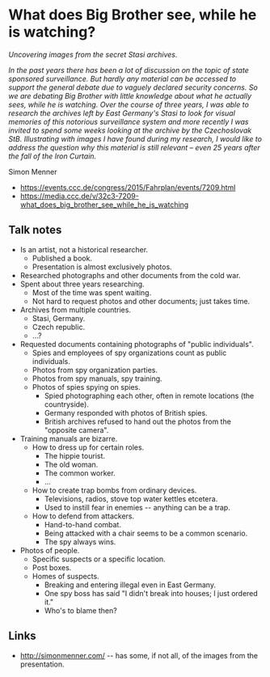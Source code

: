 # What does Big Brother see, while he is watching?

*Uncovering images from the secret Stasi archives.*

*In the past years there has been a lot of discussion on the topic of state sponsored surveillance. But hardly any material can be accessed to support the general debate due to vaguely declared security concerns. So we are debating Big Brother with little knowledge about what he actually sees, while he is watching. Over the course of three years, I was able to research the archives left by East Germany's Stasi to look for visual memories of this notorious surveillance system and more recently I was invited to spend some weeks looking at the archive by the Czechoslovak StB. Illustrating with images I have found during my research, I would like to address the question why this material is still relevant – even 25 years after the fall of the Iron Curtain.*

Simon Menner

- https://events.ccc.de/congress/2015/Fahrplan/events/7209.html
- https://media.ccc.de/v/32c3-7209-what_does_big_brother_see_while_he_is_watching


## Talk notes

- Is an artist, not a historical researcher.
  - Published a book.
  - Presentation is almost exclusively photos.
- Researched photographs and other documents from the cold war.
- Spent about three years researching.
  - Most of the time was spent waiting.
  - Not hard to request photos and other documents; just takes time.
- Archives from multiple countries.
  - Stasi, Germany.
  - Czech republic.
  - ...?
- Requested documents containing photographs of "public individuals".
  - Spies and employees of spy organizations count as public individuals.
  - Photos from spy organization parties.
  - Photos from spy manuals, spy training.
  - Photos of spies spying on spies.
    - Spied photographing each other, often in remote locations (the countryside).
    - Germany responded with photos of British spies.
    - British archives refused to hand out the photos from the "opposite camera".
- Training manuals are bizarre.
  - How to dress up for certain roles.
    - The hippie tourist.
    - The old woman.
    - The common worker.
    - ...
  - How to create trap bombs from ordinary devices.
    - Televisions, radios, stove top water kettles etcetera.
    - Used to instill fear in enemies -- anything can be a trap.
  - How to defend from attackers.
    - Hand-to-hand combat.
    - Being attacked with a chair seems to be a common scenario.
    - The spy always wins.
- Photos of people.
  - Specific suspects or a specific location.
  - Post boxes.
  - Homes of suspects.
    - Breaking and entering illegal even in East Germany.
    - One spy boss has said "I didn't break into houses; I just ordered it."
    - Who's to blame then?


## Links

- http://simonmenner.com/ -- has some, if not all, of the images from the presentation.


